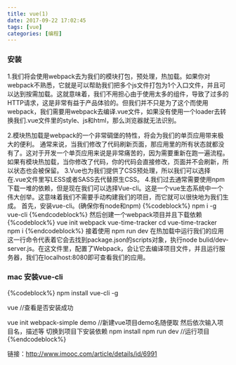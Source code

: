 ```yaml
---
title: vue(1)
date: 2017-09-22 17:02:45
tags: [vue]
categories: [编程]
---
```

### 安装

1.我们将会使用webpack去为我们的模块打包，预处理，热加载。如果你对webpack不熟悉，它就是可以帮助我们把多个js文件打包为1个入口文件，并且可以达到按需加载。这就意味着，我们不用担心由于使用太多的组件，导致了过多的HTTP请求，这是非常有益于产品体验的。但我们并不只是为了这个而使用webpack，我们需要用webpack去编译.vue文件，如果没有使用一个loader去转换我们.vue文件里的style、js和html，那么浏览器就无法识别。

2.模块热加载是webpack的一个非常碉堡的特性，将会为我们的单页应用带来极大的便利。
通常来说，当我们修改了代码刷新页面，那应用里的所有状态就都没有了。这对于开发一个单页应用来说是非常痛苦的，因为需要重新在跑一遍流程。如果有模块热加载，当你修改了代码，你的代码会直接修改，页面并不会刷新，所以状态也会被保留。
3.Vue也为我们提供了CSS预处理，所以我们可以选择在.vue文件里写LESS或者SASS去代替原生CSS。
4.我们过去通常需要使用npm下载一堆的依赖，但是现在我们可以选择Vue-cli。这是一个vue生态系统中一个伟大创举。这意味着我们不需要手动构建我们的项目，而它就可以很快地为我们生成。
首先，安装vue-cli。(确保你有node和npm)
{%codeblock%}
npm i -g vue-cli
{%endcodeblock%}
然后创建一个webpack项目并且下载依赖
{%codeblock%}
vue init webpack vue-time-tracker
cd vue-time-tracker
npm i
{%endcodeblock%}
接着使用 npm run dev 在热加载中运行我们的应用
这一行命令代表着它会去找到package.json的scripts对象，执行node bulid/dev-server.js。在这文件里，配置了Webpack，会让它去编译项目文件，并且运行服务器，我们在localhost:8080即可查看我们的应用。


### mac 安装vue-cli

{%codeblock%}
npm install vue-cli -g

vue //查看是否安装成功

vue init webpack-simple demo //新建vue项目demo名随便取
然后依次输入项目名，描述等
切换到项目下安装依赖
npm install
npm run dev    //运行项目
{%endcodeblock%}

 
链接：http://www.imooc.com/article/details/id/6991
